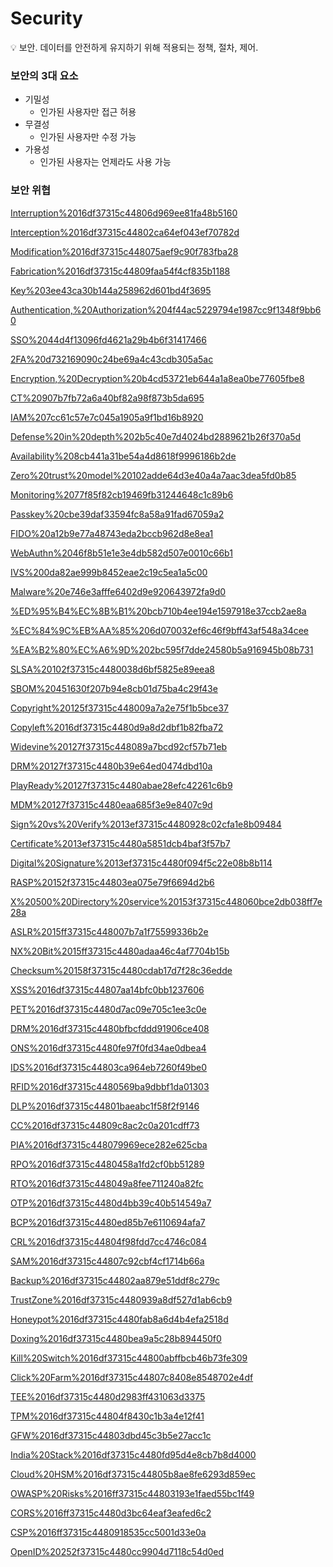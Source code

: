 # Security

<aside>
💡 보안.
데이터를 안전하게 유지하기 위해 적용되는 정책, 절차, 제어.

</aside>

### 보안의 3대 요소

- 기밀성
    - 인가된 사용자만 접근 허용
- 무결성
    - 인가된 사용자만 수정 가능
- 가용성
    - 인가된 사용자는 언제라도 사용 가능

### 보안 위협

[Interruption%2016df37315c44806d969ee81fa48b5160](Interruption%2016df37315c44806d969ee81fa48b5160)

[Interception%2016df37315c44802ca64ef043ef70782d](Interception%2016df37315c44802ca64ef043ef70782d)

[Modification%2016df37315c448075aef9c90f783fba28](Modification%2016df37315c448075aef9c90f783fba28)

[Fabrication%2016df37315c44809faa54f4cf835b1188](Fabrication%2016df37315c44809faa54f4cf835b1188)

[Key%203ee43ca30b144a258962d601bd4f3695](Key%203ee43ca30b144a258962d601bd4f3695)

[Authentication,%20Authorization%204f44ac5229794e1987cc9f1348f9bb60](Authentication,%20Authorization%204f44ac5229794e1987cc9f1348f9bb60)

[SSO%2044d4f13096fd4621a29b4b6f31417466](SSO%2044d4f13096fd4621a29b4b6f31417466)

[2FA%20d732169090c24be69a4c43cdb305a5ac](2FA%20d732169090c24be69a4c43cdb305a5ac)

[Encryption,%20Decryption%20b4cd53721eb644a1a8ea0be77605fbe8](Encryption,%20Decryption%20b4cd53721eb644a1a8ea0be77605fbe8)

[CT%20907b7fb72a6a40bf82a98f873b5da695](CT%20907b7fb72a6a40bf82a98f873b5da695)

[IAM%207cc61c57e7c045a1905a9f1bd16b8920](IAM%207cc61c57e7c045a1905a9f1bd16b8920)

[Defense%20in%20depth%202b5c40e7d4024bd2889621b26f370a5d](Defense%20in%20depth%202b5c40e7d4024bd2889621b26f370a5d)

[Availability%208cb441a31be54a4d8618f9996186b2de](Availability%208cb441a31be54a4d8618f9996186b2de)

[Zero%20trust%20model%20102adde64d3e40a4a7aac3dea5fd0b85](Zero%20trust%20model%20102adde64d3e40a4a7aac3dea5fd0b85)

[Monitoring%2077f85f82cb19469fb31244648c1c89b6](Monitoring%2077f85f82cb19469fb31244648c1c89b6)

[Passkey%20cbe39daf33594fc8a58a91fad67059a2](Passkey%20cbe39daf33594fc8a58a91fad67059a2)

[FIDO%20a12b9e77a48743eda2bccb962d8e8ea1](FIDO%20a12b9e77a48743eda2bccb962d8e8ea1)

[WebAuthn%2046f8b51e1e3e4db582d507e0010c66b1](WebAuthn%2046f8b51e1e3e4db582d507e0010c66b1)

[IVS%200da82ae999b8452eae2c19c5ea1a5c00](IVS%200da82ae999b8452eae2c19c5ea1a5c00)

[Malware%20e746e3afffe6402d9e920643972fa9d0](Malware%20e746e3afffe6402d9e920643972fa9d0)

[%ED%95%B4%EC%8B%B1%20bcb710b4ee194e1597918e37ccb2ae8a](%ED%95%B4%EC%8B%B1%20bcb710b4ee194e1597918e37ccb2ae8a)

[%EC%84%9C%EB%AA%85%206d070032ef6c46f9bff43af548a34cee](%EC%84%9C%EB%AA%85%206d070032ef6c46f9bff43af548a34cee)

[%EA%B2%80%EC%A6%9D%202bc595f7dde24580b5a916945b08b731](%EA%B2%80%EC%A6%9D%202bc595f7dde24580b5a916945b08b731)

[SLSA%20102f37315c4480038d6bf5825e89eea8](SLSA%20102f37315c4480038d6bf5825e89eea8)

[SBOM%20451630f207b94e8cb01d75ba4c29f43e](SBOM%20451630f207b94e8cb01d75ba4c29f43e)

[Copyright%20125f37315c448009a7a2e75f1b5bce37](Copyright%20125f37315c448009a7a2e75f1b5bce37)

[Copyleft%2016df37315c4480d9a8d2dbf1b82fba72](Copyleft%2016df37315c4480d9a8d2dbf1b82fba72)

[Widevine%20127f37315c448089a7bcd92cf57b71eb](Widevine%20127f37315c448089a7bcd92cf57b71eb)

[DRM%20127f37315c4480b39e64ed0474dbd10a](DRM%20127f37315c4480b39e64ed0474dbd10a)

[PlayReady%20127f37315c4480abae28efc42261c6b9](PlayReady%20127f37315c4480abae28efc42261c6b9)

[MDM%20127f37315c4480eaa685f3e9e8407c9d](MDM%20127f37315c4480eaa685f3e9e8407c9d)

[Sign%20vs%20Verify%2013ef37315c4480928c02cfa1e8b09484](Sign%20vs%20Verify%2013ef37315c4480928c02cfa1e8b09484)

[Certificate%2013ef37315c4480a5851dcb4baf3f57b7](Certificate%2013ef37315c4480a5851dcb4baf3f57b7)

[Digital%20Signature%2013ef37315c4480f094f5c22e08b8b114](Digital%20Signature%2013ef37315c4480f094f5c22e08b8b114)

[RASP%20152f37315c44803ea075e79f6694d2b6](RASP%20152f37315c44803ea075e79f6694d2b6)

[X%20500%20Directory%20service%20153f37315c448060bce2db038ff7e28a](X%20500%20Directory%20service%20153f37315c448060bce2db038ff7e28a)

[ASLR%2015ff37315c448007b7a1f75599336b2e](ASLR%2015ff37315c448007b7a1f75599336b2e)

[NX%20Bit%2015ff37315c4480adaa46c4af7704b15b](NX%20Bit%2015ff37315c4480adaa46c4af7704b15b)

[Checksum%20158f37315c4480cdab17d7f28c36edde](Checksum%20158f37315c4480cdab17d7f28c36edde)

[XSS%2016df37315c44807aa14bfc0bb1237606](XSS%2016df37315c44807aa14bfc0bb1237606)

[PET%2016df37315c4480d7ac09e705c1ee3c0e](PET%2016df37315c4480d7ac09e705c1ee3c0e)

[DRM%2016df37315c4480bfbcfddd91906ce408](DRM%2016df37315c4480bfbcfddd91906ce408)

[ONS%2016df37315c4480fe97f0fd34ae0dbea4](ONS%2016df37315c4480fe97f0fd34ae0dbea4)

[IDS%2016df37315c44803ca964eb7260f49be0](IDS%2016df37315c44803ca964eb7260f49be0)

[RFID%2016df37315c4480569ba9dbbf1da01303](RFID%2016df37315c4480569ba9dbbf1da01303)

[DLP%2016df37315c44801baeabc1f58f2f9146](DLP%2016df37315c44801baeabc1f58f2f9146)

[CC%2016df37315c44809c8ac2c0a201cdff73](CC%2016df37315c44809c8ac2c0a201cdff73)

[PIA%2016df37315c448079969ece282e625cba](PIA%2016df37315c448079969ece282e625cba)

[RPO%2016df37315c4480458a1fd2cf0bb51289](RPO%2016df37315c4480458a1fd2cf0bb51289)

[RTO%2016df37315c448049a8fee711240a82fc](RTO%2016df37315c448049a8fee711240a82fc)

[OTP%2016df37315c4480d4bb39c40b514549a7](OTP%2016df37315c4480d4bb39c40b514549a7)

[BCP%2016df37315c4480ed85b7e6110694afa7](BCP%2016df37315c4480ed85b7e6110694afa7)

[CRL%2016df37315c44804f98fdd7cc4746c084](CRL%2016df37315c44804f98fdd7cc4746c084)

[SAM%2016df37315c44807c92cbf4cf1714b66a](SAM%2016df37315c44807c92cbf4cf1714b66a)

[Backup%2016df37315c44802aa879e51ddf8c279c](Backup%2016df37315c44802aa879e51ddf8c279c)

[TrustZone%2016df37315c4480939a8df527d1ab6cb9](TrustZone%2016df37315c4480939a8df527d1ab6cb9)

[Honeypot%2016df37315c4480fab8a6d4b4efa2518d](Honeypot%2016df37315c4480fab8a6d4b4efa2518d)

[Doxing%2016df37315c4480bea9a5c28b894450f0](Doxing%2016df37315c4480bea9a5c28b894450f0)

[Kill%20Switch%2016df37315c44800abffbcb46b73fe309](Kill%20Switch%2016df37315c44800abffbcb46b73fe309)

[Click%20Farm%2016df37315c44807c8408e8548702e4df](Click%20Farm%2016df37315c44807c8408e8548702e4df)

[TEE%2016df37315c4480d2983ff431063d3375](TEE%2016df37315c4480d2983ff431063d3375)

[TPM%2016df37315c44804f8430c1b3a4e12f41](TPM%2016df37315c44804f8430c1b3a4e12f41)

[GFW%2016df37315c44803dbd45c3b5e27acc1c](GFW%2016df37315c44803dbd45c3b5e27acc1c)

[India%20Stack%2016df37315c4480fd95d4e8cb7b8d4000](India%20Stack%2016df37315c4480fd95d4e8cb7b8d4000)

[Cloud%20HSM%2016df37315c44805b8ae8fe6293d859ec](Cloud%20HSM%2016df37315c44805b8ae8fe6293d859ec)

[OWASP%20Risks%2016ff37315c44803193e1faed55bc1f49](OWASP%20Risks%2016ff37315c44803193e1faed55bc1f49)

[CORS%2016ff37315c4480d3bc64eaf3eafed6c2](CORS%2016ff37315c4480d3bc64eaf3eafed6c2)

[CSP%2016ff37315c4480918535cc5001d33e0a](CSP%2016ff37315c4480918535cc5001d33e0a)

[OpenID%20252f37315c4480cc9904d7118c54d0ed](OpenID%20252f37315c4480cc9904d7118c54d0ed)